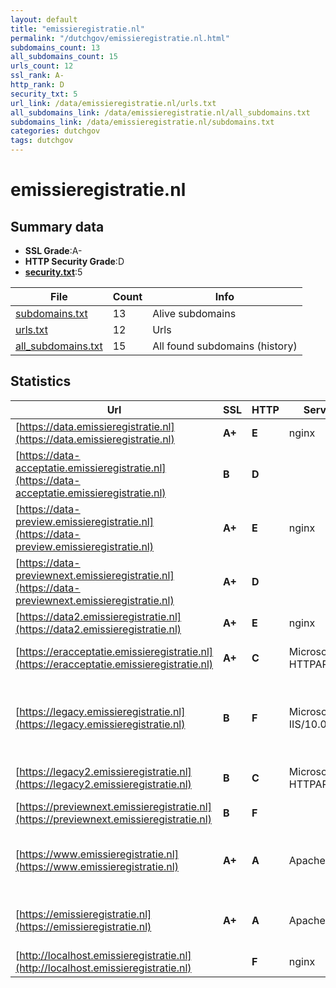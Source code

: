 ```yaml
---
layout: default
title: "emissieregistratie.nl"
permalink: "/dutchgov/emissieregistratie.nl.html"
subdomains_count: 13
all_subdomains_count: 15
urls_count: 12
ssl_rank: A-
http_rank: D
security_txt: 5
url_link: /data/emissieregistratie.nl/urls.txt
all_subdomains_link: /data/emissieregistratie.nl/all_subdomains.txt
subdomains_link: /data/emissieregistratie.nl/subdomains.txt
categories: dutchgov
tags: dutchgov
---
```



# emissieregistratie.nl
## Summary data


 - **SSL Grade**:A-
 - **HTTP Security Grade**:D
 - **[security.txt](https://www.digitaleoverheid.nl/nieuws/standaard-security-txt-nu-verplicht-voor-overheid/)**:5


| File       | Count | Info |
|------------|-------|------|
|[subdomains.txt](/DutchGovScope/data/emissieregistratie.nl/subdomains.txt)|13|Alive subdomains|
|[urls.txt](/DutchGovScope/data/emissieregistratie.nl/urls.txt)|12|Urls|
|[all_subdomains.txt](/DutchGovScope/data/emissieregistratie.nl/all_subdomains.txt)|15|All found subdomains (history)|


## Statistics


| Url | SSL | HTTP | Server | Cookie | HSTS | CORS | CTO | CSP | XFO | XXP | RP |FP| Tech |Title |
|--------|-------|-------|------|------|------|------|------|------|------|------|------|------|------|------|
|[https://data.emissieregistratie.nl](https://data.emissieregistratie.nl)| **A+**| **E**|nginx|:white_check_mark: |:white_check_mark: | :warning:| | | | | :white_check_mark: | |HSTS Java Nginx|Emissieregistrat...|
|[https://data-acceptatie.emissieregistratie.nl](https://data-acceptatie.emissieregistratie.nl)| **B**| **D**||:warning: |:white_check_mark: | | | | | | :white_check_mark: | |F5 BigIP HSTS||
|[https://data-preview.emissieregistratie.nl](https://data-preview.emissieregistratie.nl)| **A+**| **E**|nginx|:white_check_mark: |:white_check_mark: | :warning:| | | | | :white_check_mark: | |HSTS Java Nginx|Emissieregistrat...|
|[https://data-previewnext.emissieregistratie.nl](https://data-previewnext.emissieregistratie.nl)| **A+**| **D**||:warning: |:white_check_mark: | | | | | | :white_check_mark: | |F5 BigIP HSTS||
|[https://data2.emissieregistratie.nl](https://data2.emissieregistratie.nl)| **A+**| **E**|nginx|:warning: |:white_check_mark: | :warning:| | | | | :white_check_mark: | |HSTS Java Nginx|Emissieregistrat...|
|[https://eracceptatie.emissieregistratie.nl](https://eracceptatie.emissieregistratie.nl)| **A+**| **C**|Microsoft-HTTPAPI/2.0| |:white_check_mark: | | | | | | :white_check_mark: | |HSTS Microsoft HTTPAPI:2.0|Service Unavaila...|
|[https://legacy.emissieregistratie.nl](https://legacy.emissieregistratie.nl)| **B**| **F**|Microsoft-IIS/10.0| | | | | | | | :white_check_mark: | |HSTS IIS:10.0 Microsoft ASP.NET Windows Server|Emissie Registra...|
|[https://legacy2.emissieregistratie.nl](https://legacy2.emissieregistratie.nl)| **B**| **C**|Microsoft-HTTPAPI/2.0| |:white_check_mark: | | | | | | :white_check_mark: | |HSTS Microsoft HTTPAPI:2.0|Service Unavaila...|
|[https://previewnext.emissieregistratie.nl](https://previewnext.emissieregistratie.nl)| **B**| **F**||:warning: | | | | | | | :white_check_mark: | |F5 BigIP HSTS||
|[https://www.emissieregistratie.nl](https://www.emissieregistratie.nl)| **A+**| **A**|Apache| |:white_check_mark: | | | | :white_check_mark: | :white_check_mark: | :white_check_mark: | |Apache HTTP Server Drupal HSTS PHP|Alle emissiegege...|
|[https://emissieregistratie.nl](https://emissieregistratie.nl)| **A+**| **A**|Apache| |:white_check_mark: | | | | :white_check_mark: | :white_check_mark: | :white_check_mark: | |Apache HTTP Server HSTS|301 Moved Perman...|
|[http://localhost.emissieregistratie.nl](http://localhost.emissieregistratie.nl)| | **F**|nginx|:o: | | | | | :white_check_mark: | :white_check_mark: | :white_check_mark: | |Laravel Nginx PHP|Weakpass|

